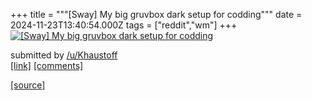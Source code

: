 +++
title = """[Sway] My big gruvbox dark setup for codding"""
date = 2024-11-23T13:40:54.000Z
tags = ["reddit","wm"]
+++
[![[Sway] My big gruvbox dark setup for codding](https://a.thumbs.redditmedia.com/hDISH8LdWTwRrpL2wmHKR9bd7e7700RJTUa9VOejA-4.jpg "[Sway] My big gruvbox dark setup for codding")](https://www.reddit.com/r/unixporn/comments/1gxzuve/sway_my_big_gruvbox_dark_setup_for_codding/)

submitted by [/u/Khaustoff](https://www.reddit.com/user/Khaustoff)  
[\[link\]](https://www.reddit.com/gallery/1gxzuve) [\[comments\]](https://www.reddit.com/r/unixporn/comments/1gxzuve/sway_my_big_gruvbox_dark_setup_for_codding/)

[[source]](https://www.reddit.com/r/unixporn/comments/1gxzuve/sway_my_big_gruvbox_dark_setup_for_codding/)
